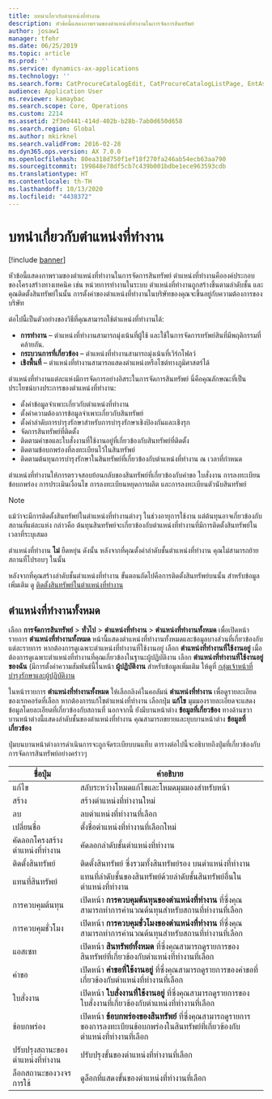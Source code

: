 ```yaml
---
title: บทนำเกี่ยวกับตำแหน่งที่ทำงาน
description: หัวข้อนี้แสดงภาพรวมของตำแหน่งที่ทำงานในการจัดการสินทรัพย์
author: josaw1
manager: tfehr
ms.date: 06/25/2019
ms.topic: article
ms.prod: ''
ms.service: dynamics-ax-applications
ms.technology: ''
ms.search.form: CatProcureCatalogEdit, CatProcureCatalogListPage, EntAssetFunctionalLocationEditSubLocations, EntAssetFunctionalLocationLookup, EntAssetFunctionalLocationRename, EntAssetFunctionalLocation
audience: Application User
ms.reviewer: kamaybac
ms.search.scope: Core, Operations
ms.custom: 2214
ms.assetid: 2f3e0441-414d-402b-b28b-7ab0d650d658
ms.search.region: Global
ms.author: mkirknel
ms.search.validFrom: 2016-02-28
ms.dyn365.ops.version: AX 7.0.0
ms.openlocfilehash: 80ea318d750f1ef18f270fa246ab54ecb63aa790
ms.sourcegitcommit: 199848e78df5cb7c439b001bdbe1ece963593cdb
ms.translationtype: HT
ms.contentlocale: th-TH
ms.lasthandoff: 10/13/2020
ms.locfileid: "4438372"
---
```

# <a name="introduction-to-functional-locations"></a>บทนำเกี่ยวกับตำแหน่งที่ทำงาน

[!include [banner](../../includes/banner.md)]

 

หัวข้อนี้แสดงภาพรวมของตำแหน่งที่ทำงานในการจัดการสินทรัพย์ ตำแหน่งที่ทำงานคือองค์ประกอบของโครงสร้างทางเทคนิค เช่น หน่วยการทำงานในระบบ ตำแหน่งที่ทำงานถูกสร้างขึ้นตามลำดับชั้น และคุณติดตั้งสินทรัพย์ในนั้น การตั้งค่าของตำแหน่งที่ทำงานในบริษัทของคุณจะขึ้นอยู่กับความต้องการของบริษัท

ต่อไปนี้เป็นตัวอย่างของวิธีที่คุณสามารถใช้ตำแหน่งที่ทำงานได้:

- **การทำงาน** – ตำแหน่งที่ทำงานสามารถมุ่งเน้นที่ผู้ใช้ และใช้ในการจัดการทรัพย์สินที่มีพฤติกรรมที่คล้ายกัน.
- **กระบวนการที่เกี่ยวข้อง** – ตำแหน่งที่ทำงานสามารถมุ่งเน้นที่เวิร์กโฟลว์
- **เชิงพื้นที่** – ตำแหน่งที่ทำงานสามารถแสดงตำแหน่งหรือไซต์ทางภูมิศาสตร์ได้

ตำแหน่งที่ทำงานแต่ละแห่งมีการจัดการอย่างอิสระในการจัดการสินทรัพย์ นี่คือคุณลักษณะที่เป็นประโยชน์บางประการของตำแหน่งที่ทำงาน:

- ตั้งค่าข้อมูลจำเพาะเกี่ยวกับตำแหน่งที่ทำงาน
- ตั้งค่าความต้องการข้อมูลจำเพาะเกี่ยวกับสินทรัพย์
- ตั้งค่าลำดับการบำรุงรักษาสำหรับการบำรุงรักษาเชิงป้องกันและเชิงรุก
- จัดการสินทรัพย์ที่ติดตั้ง
- ติดตามคำขอและใบสั่งงานที่ใช้งานอยู่ที่เกี่ยวข้องกับสินทรัพย์ที่ติดตั้ง
- ติดตามข้อบกพร่องที่ลงทะเบียนไว้ในสินทรัพย์
- ติดตามต้นทุนการบำรุงรักษาในสินทรัพย์ที่เกี่ยวข้องกับตำแหน่งที่ทำงาน ณ เวลาที่กำหนด

ตำแหน่งที่ทำงานให้การตรวจสอบย้อนกลับของสินทรัพย์ที่เกี่ยวข้องกับคำขอ ใบสั่งงาน การลงทะเบียนข้อบกพร่อง การประเมินเงื่อนไข การลงทะเบียนหยุดการผลิต และการลงทะเบียนตัวนับสินทรัพย์

> [!NOTE]
> แม้ว่าจะมีการติดตั้งสินทรัพย์ในตำแหน่งที่ทำงานต่างๆ ในช่วงอายุการใช้งาน แต่ต้นทุนอาจเกี่ยวข้องกับสถานที่แต่ละแห่ง กล่าวคือ ต้นทุนสินทรัพย์จะเกี่ยวข้องกับตำแหน่งที่ทำงานที่มีการติดตั้งสินทรัพย์ในเวลาที่ระบุเสมอ

ตำแหน่งที่ทำงาน **ไม่** ยืดหยุ่น ดังนั้น หลังจากที่คุณตั้งค่าลำดับชั้นตำแหน่งที่ทำงาน คุณไม่สามารถย้ายสถานที่ไปรอบๆ ในนั้น 

หลังจากที่คุณสร้างลำดับชั้นตำแหน่งที่ทำงาน ขั้นตอนถัดไปคือการติดตั้งสินทรัพย์บนนั้น สำหรับข้อมูลเพิ่มเติม ดู [ติดตั้งสินทรัพย์ในตำแหน่งที่ทำงาน](../functional-locations/install-objects-on-functional-locations.md)

## <a name="all-functional-locations"></a>ตำแหน่งที่ทำงานทั้งหมด

เลือก **การจัดการสินทรัพย์** \> **ทั่วไป** \> **ตำแหน่งที่ทำงาน** \> **ตำแหน่งที่ทำงานทั้งหมด** เพื่อเปิดหน้ารายการ **ตำแหน่งที่ทำงานทั้งหมด** หน้านี้แสดงตำแหน่งที่ทำงานทั้งหมดและข้อมูลบางส่วนที่เกี่ยวข้องกับแต่ละรายการ หากต้องการดูเฉพาะตำแหน่งที่ทำงานที่ใช้งานอยู่ เลือก **ตำแหน่งที่ทำงานที่ใช้งานอยู่** เมื่อต้องการดูเฉพาะตำแหน่งที่ทำงานที่คุณเกี่ยวข้องในฐานะผู้ปฏิบัติงาน เลือก **ตำแหน่งที่ทำงานที่ใช้งานอยู่ของฉัน** (มีการตั้งค่าความสัมพันธ์นี้ในหน้า **ผู้ปฏิบัติงาน** สำหรับข้อมูลเพิ่มเติม ให้ดูที่ [กลุ่มเจ้าหน้าที่บำรุงรักษาและผู้ปฏิบัติงาน](../setup-for-objects/workers-and-worker-groups.md)

ในหน้ารายการ **ตำแหน่งที่ทำงานทั้งหมด** ให้เลือกลิงค์ในคอลัมน์ **ตำแหน่งที่ทำงาน** เพื่อดูรายละเอียดของเรกคอร์ดที่เลือก หากต้องการแก้ไขตำแหน่งที่ทำงาน เลือกปุ่ม **แก้ไข** มุมมองรายละเอียดจะแสดงข้อมูลโดยละเอียดที่เกี่ยวข้องกับสถานที่ นอกจากนี้ ยังมีบานหน้าต่าง **ข้อมูลที่เกี่ยวข้อง** ทางด้านขวา บานหน้าต่างนี้แสดงลำดับชั้นของตำแหน่งที่ทำงาน คุณสามารถขยายและยุบบานหน้าต่าง **ข้อมูลที่เกี่ยวข้อง**

ปุ่มบนบานหน้าต่างการดำเนินการจะถูกจัดระเบียบบนแท็บ ตารางต่อไปนี้จะอธิบายถึงปุ่มที่เกี่ยวข้องกับการจัดการสินทรัพย์อย่างคร่าวๆ

| ชื่อปุ่ม                         | คำอธิบาย                                                                                                                                  |
|-------------------------------------|----------------------------------------------------------------------------------------------------------------------------------------------|
| แก้ไข                                | สลับระหว่างโหมดแก้ไขและโหมดมุมมองสำหรับหน้า                                                                                         |
| สร้าง                                  | สร้างตำแหน่งที่ทำงานใหม่                                                                                                            |
| ลบ                              | ลบตำแหน่งที่ทำงานที่เลือก                                                                                                     |
| เปลี่ยนชื่อ                              | ตั้งชื่อตำแหน่งที่ทำงานที่เลือกใหม่                                                                                                     |
| คัดลอกโครงสร้างตำแหน่งที่ทำงาน  | คัดลอกลำดับชั้นตำแหน่งที่ทำงาน                                                                                                      |
| ติดตั้งสินทรัพย์                       | ติดตั้งสินทรัพย์ ซึ่งรวมทั้งสินทรัพย์รอง บนตำแหน่งที่ทำงาน                                                                        |
| แทนที่สินทรัพย์                       | แทนที่ลำดับชั้นของสินทรัพย์ด้วยลำดับชั้นสินทรัพย์อื่นในตำแหน่งที่ทำงาน                                                         |
| การควบคุมต้นทุน                        | เปิดหน้า **การควบคุมต้นทุนของตำแหน่งที่ทำงาน** ที่ซึ่งคุณสามารถทำการคำนวณต้นทุนสำหรับสถานที่ทำงานที่เลือก                |
| การควบคุมชั่วโมง                        | เปิดหน้า **การควบคุมชั่วโมงของตำแหน่งที่ทำงาน** ที่ซึ่งคุณสามารถทำการคำนวณต้นทุนสำหรับสถานที่ทำงานที่เลือก                |
| แอสเซท                              | เปิดหน้า **สินทรัพย์ทั้งหมด** ที่ซึ่งคุณสามารถดูรายการของสินทรัพย์ที่เกี่ยวข้องกับตำแหน่งที่ทำงานที่เลือก                      |
| คำขอ                            | เปิดหน้า **คำขอที่ใช้งานอยู่** ที่ซึ่งคุณสามารถดูรายการของคำขอที่เกี่ยวข้องกับตำแหน่งที่ทำงานที่เลือก               |
| ใบสั่งงาน                         | เปิดหน้า **ใบสั่งงานที่ใช้งานอยู่** ที่ซึ่งคุณสามารถดูรายการของใบสั่งงานที่เกี่ยวข้องกับตำแหน่งที่ทำงานที่เลือก         |
| ข้อบกพร่อง                              | เปิดหน้า **ข้อบกพร่องของสินทรัพย์** ที่ซึ่งคุณสามารถดูรายการของการลงทะเบียนข้อบกพร่องในสินทรัพย์ที่เกี่ยวข้องกับตำแหน่งที่ทำงานที่เลือก |
| ปรับปรุงสถานะของตำแหน่งที่ทำงาน    | ปรับปรุงขั้นของตำแหน่งที่ทำงานที่เลือก                                                                                        |
| ล็อกสถานะของวงจรการใช้                 | ดูล็อกที่แสดงขั้นของตำแหน่งที่ทำงานที่เลือก                                                                        |
